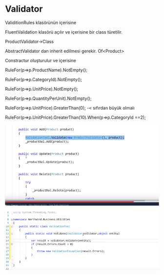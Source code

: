 # Validator


ValiditionRules klasörünün içerisine

FluentValidation klasörü açılır ve içerisine bir class türetilir.

ProductValidator-&gt;Class

AbstractValidator dan inherit edilmesi gerekir. Of&lt;Product&gt;

Constractur oluşturulur ve içerisine

RuleFor\(p=&gt;p.ProductName\).NotEmpty\(\);

RuleFor\(p=&gt;p.CategoryId\).NotEmpty\(\);

RuleFor\(p=&gt;p.UnitPrice\).NotEmpty\(\);

RuleFor\(p=&gt;p.QuantityPerUnit\).NotEmpty\(\);

RuleFor\(p=&gt;p.UnitPrice\).GreaterThan\(0\); -&lt; sıfırdan büyük olmalı

RuleFor\(p=&gt;p.UnitPrice\).GreaterThan\(10\).When\(p=&gt;p.CategoryId ==2\);

![](.gitbook/assets/add.png)

![](.gitbook/assets/validatortool.png)

